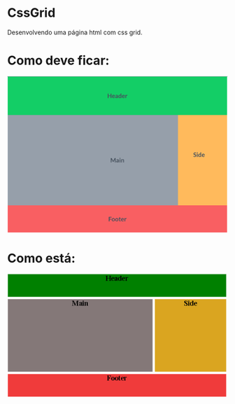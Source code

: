 # CssGrid
Desenvolvendo uma página html com css grid.

# Como deve ficar:
![alt text](https://github.com/LeonardoLBraga/CssGrid/blob/master/original.png)

# Como está:
![alt text](https://github.com/LeonardoLBraga/CssGrid/blob/master/resultado.png)
